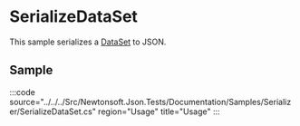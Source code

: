 ﻿# SerializeDataSet

This sample serializes a [DataSet](https://docs.microsoft.com/en-us/dotnet/api/system.data.dataset) to JSON. 

## Sample

:::code source="../../../Src/Newtonsoft.Json.Tests/Documentation/Samples/Serializer/SerializeDataSet.cs" region="Usage" title="Usage" :::
